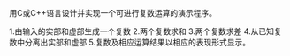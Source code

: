 用C或C++语言设计并实现一个可进行复数运算的演示程序。

1.由输入的实部和虚部生成一个复数
2.两个复数求和 3.两个复数求差
4.从已知复数中分离出实部和虚部
5.复数及相应运算结果以相应的表现形式显示。

